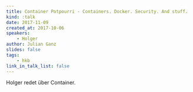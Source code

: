```yaml
---
title: Container Potpourri - Containers. Docker. Security. And stuff.
kind: :talk
date: 2017-11-09
created_at: 2017-10-06
speakers:
    - Holger
author: Julian Ganz
slides: false
tags:
    - hkb
link_in_talk_list: false
---
```


Holger redet über Container.

